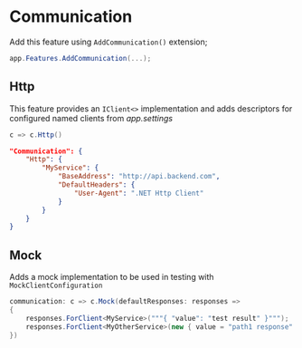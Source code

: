 # Communication

Add this feature using `AddCommunication()` extension;

```csharp
app.Features.AddCommunication(...);
```

## Http

This feature provides an `IClient<>` implementation and adds descriptors for 
configured named clients from _app.settings_

```csharp
c => c.Http()
```
```json
"Communication": {
    "Http": {
        "MyService": {
            "BaseAddress": "http://api.backend.com",
            "DefaultHeaders": {
                "User-Agent": ".NET Http Client"
            }
        }
    }
}
```

## Mock

Adds a mock implementation to be used in testing with `MockClientConfiguration`

```csharp
communication: c => c.Mock(defaultResponses: responses =>
{
    responses.ForClient<MyService>("""{ "value": "test result" }""");
    responses.ForClient<MyOtherService>(new { value = "path1 response" }, when: r => r.UrlOrPath.Equals("path1"));
})
```
